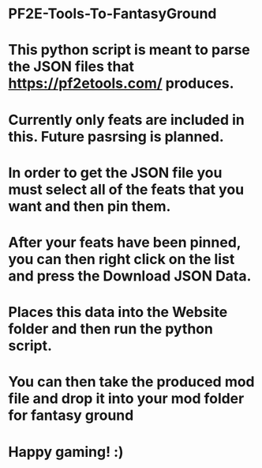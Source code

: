 # PF2E-Tools-To-FantasyGround

# This python script is meant to parse the JSON files that https://pf2etools.com/ produces.
# Currently only feats are included in this.  Future pasrsing is planned.
# In order to get the JSON file you must select all of the feats that you want and then pin them. 
# After your feats have been pinned, you can then right click on the list and press the Download JSON Data.
# Places this data into the Website folder and then run the python script.
# You can then take the produced mod file and drop it into your mod folder for fantasy ground

# Happy gaming! :)